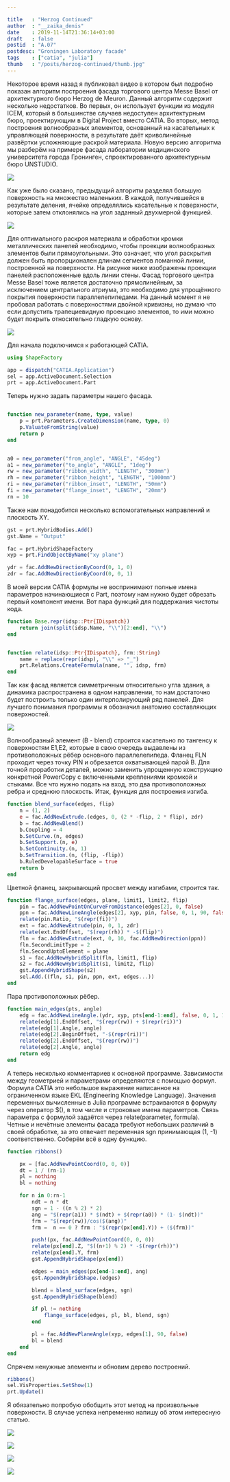 ```yaml
---

title   : "Herzog Continued"
author  : "__zaika_denis"
date    : 2019-11-14T21:36:14+03:00
draft   : false
postid  : "A.07"
postdesc: "Groningen Laboratory facade"
tags    : ["catia", "julia"]
thumb   : "/posts/herzog-continued/thumb.jpg"
---
```


Некоторое время назад я публиковал видео в котором был подробно показан алгоритм построения
фасада торгового центра Messe Basel от архитектурного бюро Herzog de Meuron. Данный алгоритм
содержит несколько недостатков. Во первых, он использует функции из модуля ICEM, который в
большинстве случаев недоступен архитектурным бюро, проектирующим в Digital Project вместо CATIA.
Во вторых, метод построения волнообразных элементов, основанный на касательных к управляющей
поверхности, в результате даёт криволинейные развёртки усложняющие раскрой материала. 
Новую версию алгоритма мы разберём на примере фасада лаборатории медицинского университета
города Гронинген, спроектированного архитектурным бюро UNSTUDIO.

![](groningen.jpg)

Как уже было сказано, предыдущий алгоритм разделял большую поверхность на множество маленьких.
В каждой, получившейся в результате деления, ячейке определялись касательные к поверхности,
которые затем отклонялись на угол заданный двухмерной функцией.


![](ribbon-mechanic.svg)

Для оптимального раскроя материала и обработки кромки металлических панелей необходимо,
чтобы проекции волнообразных элементов были прямоугольными. Это означает, что угол
раскрытия должен быть пропорционален длинам сегментов ломанной линии, построенной на поверхности.
На рисунке ниже изображены проекции панелей расположенные вдоль линии стены. Фасад торгового центра
Messe Basel тоже является достаточно прямолинейным, за исключением центрального атриума, это необходимо
для упрощённого покрытия поверхности параллелепипедами. На данный момент я не пробовал работать с 
поверхностями двойной кривизны, но думаю что если допустить трапециевидную проекцию элементов, то ими
можно будет покрыть относительно гладкую основу. 

![](ribbon-projections.svg)

Для начала подключимся к работающей CATIA.

```julia
using ShapeFactory

app = dispatch("CATIA.Application")
sel = app.ActiveDocument.Selection
prt = app.ActiveDocument.Part
```

Теперь нужно задать параметры нашего фасада.

```julia

function new_parameter(name, type, value)
    p = prt.Parameters.CreateDimension(name, type, 0)
    p.ValuateFromString(value)
    return p
end


a0 = new_parameter("from_angle", "ANGLE", "45deg")
a1 = new_parameter("to_angle", "ANGLE", "1deg")
rw = new_parameter("ribbon_width", "LENGTH", "300mm")
rh = new_parameter("ribbon_height", "LENGTH", "1000mm")
ri = new_parameter("ribbon_inset", "LENGTH", "50mm")
fi = new_parameter("flange_inset", "LENGTH", "20mm")
rn = 10
```

Также нам понадобится несколько вспомогательных направлений и плоскость XY.

```julia
gst = prt.HybridBodies.Add()
gst.Name = "Output"

fac = prt.HybridShapeFactory
xyp = prt.FindObjectByName("xy plane")

ydr = fac.AddNewDirectionByCoord(0, 1, 0)
zdr = fac.AddNewDirectionByCoord(0, 0, 1)
```

В моей версии CATIA формулы не воспринимают полные имена параметров начинающиеся с Part, поэтому
нам нужно будет обрезать первый компонент имени. Вот пара функций для поддержания чистоты кода.

```julia
function Base.repr(idsp::Ptr{IDispatch})
    return join(split(idsp.Name, "\\")[2:end], "\\")
end


function relate(idsp::Ptr{IDispatch}, frm::String)
    name = replace(repr(idsp), "\\" => "_")
    prt.Relations.CreateFormula(name, "", idsp, frm)
end
```


Так как фасад является симметричным относительно угла здания, а динамика распространена в 
одном направлении, то нам достаточно будет построить только один интерполирующий ряд панелей.
Для лучшего понимания программы я обозначил анатомию составляющих поверхностей.

![](ribbon-anatomy.jpg)

Волнообразный элемент (B - blend) строится касательно по тангенсу к поверхностям E1,E2, которые
в свою очередь выдавлены из противоположных рёбер основного параллелепипеда. Фланец FLN проходит
через точку PIN и обрезается охватывающей парой B. Для точной проработки деталей, можно заменить
упрощенную конструкцию конкретной PowerCopy с включенными креплениями кромкой и стыками. Все что
нужно подать на вход, это два противоположных ребра и среднюю плоскость. Итак, функция для построения
изгиба.

```julia
function blend_surface(edges, flip)
    n = (1, 2)
    e = fac.AddNewExtrude.(edges, 0, (2 * -flip, 2 * flip), zdr)
    b = fac.AddNewBlend()
    b.Coupling = 4
    b.SetCurve.(n, edges)
    b.SetSupport.(n, e)
    b.SetContinuity.(n, 1)
    b.SetTransition.(n, (flip, -flip))
    b.RuledDevelopableSurface = true
    return b
end
```

Цветной фланец, закрывающий просвет между изгибами, строится так.

```julia
function flange_surface(edges, plane, limit1, limit2, flip)
    pin = fac.AddNewPointOnCurveFromDistance(edges[2], 0, false)
    ppn = fac.AddNewLineAngle(edges[2], xyp, pin, false, 0, 1, 90, false)
    relate(pin.Ratio, "$(repr(fi))")
    ext = fac.AddNewExtrude(pin, 0, 1, zdr)
    relate(ext.EndOffset, "$(repr(rh)) * -$(flip)")
    fln = fac.AddNewExtrude(ext, 0, 10, fac.AddNewDirection(ppn))
    fln.SecondLimitType = 2
    fln.SecondUptoElement = plane
    s1 = fac.AddNewHybridSplit(fln, limit1, flip)
    s2 = fac.AddNewHybridSplit(s1, limit2, flip)
    gst.AppendHybridShape(s2)
    sel.Add.((fln, s1, pin, ppn, ext, edges...))
end
```

Пара противоположных рёбер.

```julia
function main_edges(pts, angle)
    edg = fac.AddNewLineAngle.(ydr, xyp, pts[end-1:end], false, 0, 1, 1, (false, true))
    relate(edg[1].EndOffset, "$(repr(rw)) + $(repr(ri))")
    relate(edg[1].Angle, angle)
    relate(edg[2].BeginOffset, "-$(repr(ri))")
    relate(edg[2].EndOffset, "$(repr(rw))")
    relate(edg[2].Angle, angle)
    return edg
end
```

А теперь несколько комментариев к основной программе. Зависимости между геометрией и параметрами
определяются с помощью формул. Формула CATIA это небольшое выражение написанное на ограниченном 
языке EKL (Engineering Knowledge Language). Значения переменных вычисленные в Julia программе
встраиваются в формулу через оператор $(), в том числе и строковые имена параметров. Связь
параметра с формулой задаётся через relate(parameter, formula). Четные и нечётные элементы фасада
требуют небольших различий в своей обработке, за это отвечает переменная  sgn принимающая (1, -1)
соответственно. Соберём всё в одну функцию.

```julia
function ribbons()

    px = [fac.AddNewPointCoord(0, 0, 0)]
    dt = 1 / (rn-1)
    pl = nothing
    bl = nothing

    for n in 0:rn-1
        ndt = n * dt 
        sgn = 1 - ((n % 2) * 2)
        ang = "$(repr(a1)) * $(ndt) + $(repr(a0)) * (1- $(ndt))"
        frm = "$(repr(rw))/cos($(ang))"
        frm =  n == 0 ? frm : "$(repr(px[end].Y)) + ($(frm))"

        push!(px, fac.AddNewPointCoord(0, 0, 0))
        relate(px[end].Z, "$((n+1) % 2) * -$(repr(rh))")
        relate(px[end].Y, frm)
        gst.AppendHybridShape(px[end])

        edges = main_edges(px[end-1:end], ang)
        gst.AppendHybridShape.(edges)

        blend = blend_surface(edges, sgn)
        gst.AppendHybridShape(blend)

        if pl != nothing
            flange_surface(edges, pl, bl, blend, sgn)
        end

        pl = fac.AddNewPlaneAngle(xyp, edges[1], 90, false)
        bl = blend
    end
end
```

Спрячем ненужные элементы и обновим дерево построений.

```julia
ribbons()
sel.VisProperties.SetShow(1)
prt.Update()
```

Я обязательно попробую обобщить этот метод на произвольные поверхности. В случае успеха
непременно напишу об этом интересную статью.

![](main-view.jpg)

![](main-viewport.jpg)

![](main-viewport-wires-2.jpg)

![](half-view.jpg)